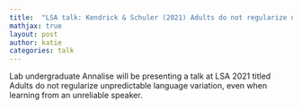 ```yaml
---
title:  "LSA talk: Kendrick & Schuler (2021) Adults do not regularize unpredictable language variation, even when learning from an unreliable speaker"
mathjax: true
layout: post
author: katie
categories: talk
---
```



Lab undergraduate Annalise will be presenting a talk at LSA 2021 titled Adults do not regularize unpredictable language variation, even when learning from an unreliable speaker. 

